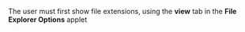 The user must first show file extensions, using the **view** tab in the **File Explorer Options** applet 